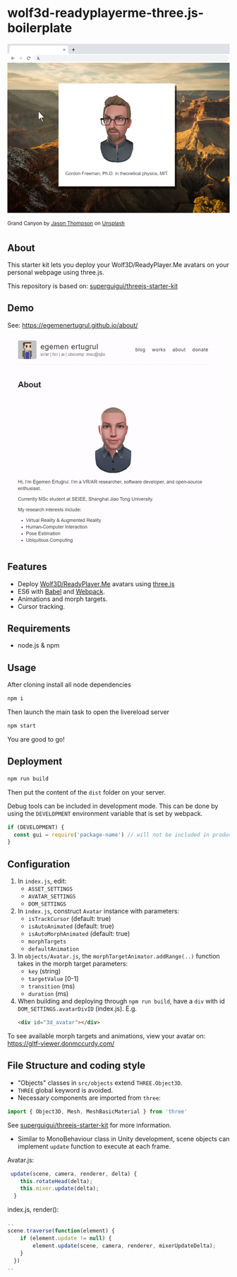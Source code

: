 wolf3d-readyplayerme-three.js-boilerplate
===================

![screenshot](/screenshot.png)

<sup>Grand Canyon by <a href="https://unsplash.com/@jasonlthompson?utm_source=unsplash&utm_medium=referral&utm_content=creditCopyText">Jason Thompson</a> on <a href="/s/photos/great-canyon?utm_source=unsplash&utm_medium=referral&utm_content=creditCopyText">Unsplash</a>
  </sup>

## About
This starter kit lets you deploy your Wolf3D/ReadyPlayer.Me avatars on your personal webpage using three.js.

This repository is based on: [superguigui/threejs-starter-kit](https://github.com/superguigui/threejs-starter-kit)

## Demo
See: https://egemenertugrul.github.io/about/

[![demo](/demo.gif)](https://egemenertugrul.github.io/about/)

## Features
- Deploy [Wolf3D/ReadyPlayer.Me](https://readyplayer.me/) avatars using [three.js](https://threejs.org/)
- ES6 with [Babel](http://babeljs.io) and [Webpack](https://webpack.org).
- Animations and morph targets.
- Cursor tracking.

## Requirements
- node.js & npm

## Usage
After cloning install all node dependencies
```bash
npm i
```

Then launch the main task to open the livereload server  
```bash
npm start
```

You are good to go!

## Deployment
```bash
npm run build
```
Then put the content of the `dist` folder on your server.

Debug tools can be included in development mode. This can be done by using the `DEVELOPMENT` environment variable that is set by webpack.
```js
if (DEVELOPMENT) {
  const gui = require('package-name') // will not be included in production
}
```

## Configuration
1) In `index.js`, edit: 
    - `ASSET_SETTINGS`
    - `AVATAR_SETTINGS`
    - `DOM_SETTINGS`
2) In `index.js`, construct `Avatar` instance with parameters: 
   - `isTrackCursor` (default: true)
   - `isAutoAnimated` (default: true)
   - `isAutoMorphAnimated` (default: true)
   - `morphTargets`
   - `defaultAnimation`
3) In `objects/Avatar.js`, the `morphTargetAnimator.addRange(..)` function takes in the morph target parameters: 
     -  `key` (string)
     -  `targetValue` [0-1]
     -  `transition` (ms)
     -  `duration` (ms)
4) When building and deploying through `npm run build`, have a `div` with id `DOM_SETTINGS.avatarDivID` (index.js). E.g.
   ```html
   <div id="3d_avatar"></div>
   ```

To see available morph targets and animations, view your avatar on: https://gltf-viewer.donmccurdy.com/


## File Structure and coding style
- "Objects" classes in `src/objects` extend `THREE.Object3D`.
- `THREE` global keyword is avoided.
- Necessary components are imported from `three`: 
```js
import { Object3D, Mesh, MeshBasicMaterial } from 'three'
```

See [superguigui/threejs-starter-kit](https://github.com/superguigui/threejs-starter-kit) for more information.

- Similar to MonoBehaviour class in Unity development, scene objects can implement `update` function to execute at each frame.

Avatar.js:
```js
 update(scene, camera, renderer, delta) {
    this.rotateHead(delta);
    this.mixer.update(delta);
  }
```
index.js, render():
```js
..
scene.traverse(function(element) {
    if (element.update != null) {
        element.update(scene, camera, renderer, mixerUpdateDelta);
    }
  })
..
```

